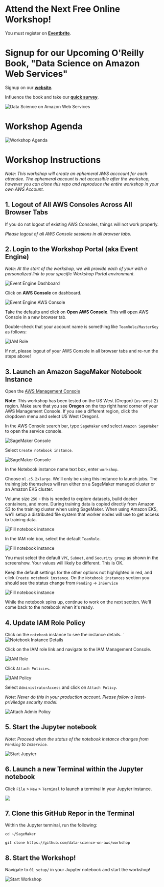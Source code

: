 # Attend the Next Free Online Workshop!
You must register on [**Eventbrite**](https://www.eventbrite.com/e/full-day-workshop-kubeflow-gpu-kerastensorflow-20-tf-extended-tfx-kubernetes-pytorch-xgboost-tickets-63362929227).

# Signup for our Upcoming O'Reilly Book, "Data Science on Amazon Web Services"
Signup on our [**website**](https://datascienceonaws.com).

Influence the book and take our [**quick survey**](https://www.surveymonkey.com/r/798CMZ3).

![Data Science on Amazon Web Services](img/data-science-on-aws-book.png)

# Workshop Agenda
![Workshop Agenda](img/outline.png) 

# Workshop Instructions
_Note:  This workshop will create an ephemeral AWS acccount for each attendee.  The ephemeral account is not accessible after the workshop, however you can clone this repo and reproduce the entire workshop in your own AWS Account._

## 1. Logout of All AWS Consoles Across All Browser Tabs
If you do not logout of existing AWS Consoles, things will not work properly.

_Please logout of all AWS Console sessions in all browser tabs._

## 2. Login to the Workshop Portal (aka Event Engine)
_Note:  At the start of the workshop, we will provide each of your with a personalized link to your specific Workshop Portal environment._

![Event Engine Dashboard](img/event-engine-dashboard.png)

Click on **AWS Console** on dashboard.

![Event Engine AWS Console](img/event-engine-aws-console.png)

Take the defaults and click on **Open AWS Console**. This will open AWS Console in a new browser tab.

Double-check that your account name is something like `TeamRole/MasterKey` as follows:

![IAM Role](img/teamrole-masterkey.png)

If not, please logout of your AWS Console in all browser tabs and re-run the steps above!

## 3. Launch an Amazon SageMaker Notebook Instance

Open the [AWS Management Console](https://console.aws.amazon.com/console/home)

**Note:** This workshop has been tested on the US West (Oregon) (us-west-2) region. Make sure that you see **Oregon** on the top right hand corner of your AWS Management Console. If you see a different region, click the dropdown menu and select US West (Oregon).

In the AWS Console search bar, type `SageMaker` and select `Amazon SageMaker` to open the service console.

![SageMaker Console](img/setup_aws_console.png)

Select `Create notebook instance`.

![SageMaker Console](img/setup_aws_console_2.png)

In the Notebook instance name text box, enter `workshop`.

Choose `ml.c5.2xlarge`. We'll only be using this instance to launch jobs. The training job themselves will run either on a SageMaker managed cluster or an Amazon EKS cluster.

Volume size `250` - this is needed to explore datasets, build docker containers, and more.  During training data is copied directly from Amazon S3 to the training cluster when using SageMaker.  When using Amazon EKS, we'll setup a distributed file system that worker nodes will use to get access to training data.

![Fill notebook instance](img/notebook-setup01.png)

In the IAM role box, select the default `TeamRole`.

![Fill notebook instance](img/notebook-setup02.png)

You must select the default `VPC`, `Subnet`, and `Security group` as shown in the screenshow.  Your values will likely be different.  This is OK.

Keep the default settings for the other options not highlighted in red, and click `Create notebook instance`.  On the `Notebook instances` section you should see the status change from `Pending` -> `InService`

![Fill notebook instance](img/notebook-setup03.png)

While the notebook spins up, continue to work on the next section.  We'll come back to the notebook when it's ready.

## 4. Update IAM Role Policy

Click on the `notebook` instance to see the instance details.
`
![Notebook Instance Details](img/click_notebook_instance.png)

Click on the IAM role link and navigate to the IAM Management Console.

![IAM Role](img/update_iam.png)

Click `Attach Policies`.

![IAM Policy](img/view_policies.png)
              
Select `AdministratorAccess` and click on `Attach Policy`.

_Note:  Never do this in your production account.  Please follow a least-priviledge security model._ 

![Attach Admin Policy](img/attach_admin_policy.png)

## 5. Start the Jupyter notebook

_Note:  Proceed when the status of the notebook instance changes from `Pending` to `InService`._

![Start Jupyter](img/start_jupyter.png)

## 6. Launch a new Terminal within the Jupyter notebook

Click `File` > `New` > `Terminal` to launch a terminal in your Jupyter instance.

![](img/launch_jupyter_terminal.png)

## 7. Clone this GitHub Repor in the Terminal

Within the Jupyter terminal, run the following:
```
cd ~/SageMaker

git clone https://github.com/data-science-on-aws/workshop
```

## 8. Start the Workshop!
Navigate to `01_setup/` in your Jupyter notebook and start the workshop!

![Start Workshop](img/start_workshop.png)

